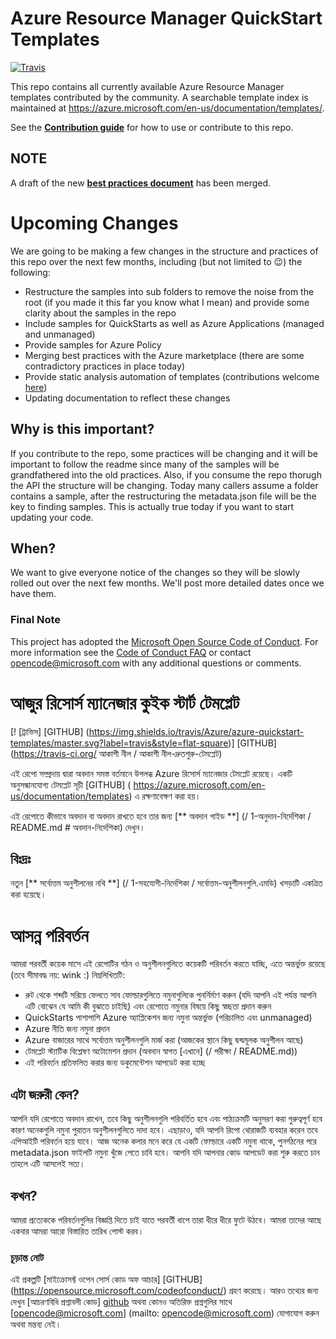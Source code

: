 # Azure Resource Manager QuickStart Templates
[![Travis](https://img.shields.io/travis/Azure/azure-quickstart-templates/master.svg?label=travis&style=flat-square)](https://travis-ci.org/Azure/azure-quickstart-templates)

This repo contains all currently available Azure Resource Manager templates contributed by the community. A searchable template index is maintained at https://azure.microsoft.com/en-us/documentation/templates/.

See the [**Contribution guide**](/1-CONTRIBUTION-GUIDE/README.md#contribution-guide) for how to use or contribute to this repo.

## NOTE
A draft of the new [**best practices document**](/1-CONTRIBUTION-GUIDE/best-practices.md) has been merged.

# Upcoming Changes
We are going to be making a few changes in the structure and practices of this repo over the next few months, including (but not limited to :wink:) the following:
- Restructure the samples into sub folders to remove the noise from the root (if you made it this far you know what I mean) and provide some clarity about the samples in the repo
- Include samples for QuickStarts as well as Azure Applications (managed and unmanaged)
- Provide samples for Azure Policy
- Merging best practices with the Azure marketplace (there are some contradictory practices in place today)
- Provide static analysis automation of templates (contributions welcome [here](/test/README.md))
- Updating documentation to reflect these changes

## Why is this important?
If you contribute to the repo, some practices will be changing and it will be important to follow the readme since many of the samples will be grandfathered into the old practices.  Also, if you consume the repo thorugh the API the structure will be changing.  Today many callers assume a folder contains a sample, after the restructuring the metadata.json file will be the key to finding samples.  This is actually true today if you want to start updating your code.

## When?
We want to give everyone notice of the changes so they will be slowly rolled out over the next few months.  We'll post more detailed dates once we have them.


### Final Note
This project has adopted the [Microsoft Open Source Code of Conduct](https://opensource.microsoft.com/codeofconduct/). For more information see the [Code of Conduct FAQ](https://opensource.microsoft.com/codeofconduct/faq/) or contact [opencode@microsoft.com](mailto:opencode@microsoft.com) with any additional questions or comments.

# আজুর রিসোর্স ম্যানেজার কুইক স্টার্ট টেমপ্লেট
[! [ট্রাভিস]  [GITHUB]  (https://img.shields.io/travis/Azure/azure-quickstart-templates/master.svg?label=travis&style=flat-square)]  [GITHUB] (https://travis-ci.org/ আকাশী নীল / আকাশী নীল-দ্রুতশুরু-টেমপ্লেট)

এই রেপো সম্প্রদায় দ্বারা অবদান সমস্ত বর্তমানে উপলব্ধ Azure রিসোর্স ম্যানেজার টেমপ্লেট রয়েছে। একটি অনুসন্ধানযোগ্য টেমপ্লেট সূচী  [GITHUB] ( https://azure.microsoft.com/en-us/documentation/templates) এ রক্ষণাবেক্ষণ করা হয়।

এই রেপোতে কীভাবে অবদান বা অবদান রাখতে হবে তার জন্য [** অবদান গাইড **] (/ 1-অনুদান-নির্দেশিকা / README.md # অবদান-নির্দেশিকা) দেখুন।

## বিঃদ্রঃ
নতুন [** সর্বোত্তম অনুশীলনের নথি **] (/ 1-সহযোগী-নির্দেশিকা / সর্বোত্তম-অনুশীলনগুলি.এমডি) খসড়াটি একত্রিত করা হয়েছে।

# আসন্ন পরিবর্তন
আমরা পরবর্তী কয়েক মাসে এই রেপোটির গঠন ও অনুশীলনগুলিতে কয়েকটি পরিবর্তন করতে যাচ্ছি, এতে অন্তর্ভুক্ত রয়েছে (তবে সীমাবদ্ধ নয়: wink :) নিম্নলিখিতটি:
- রুট থেকে শব্দটি সরিয়ে ফেলতে সাব ফোল্ডারগুলিতে নমুনাগুলিকে পুনর্নির্মাণ করুন (যদি আপনি এই পর্যন্ত আপনি এটি বোঝেন যে আমি কী বুঝাতে চাইছি) এবং রেপোতে নমুনার বিষয়ে কিছু স্বচ্ছতা প্রদান করুন
- QuickStarts পাশাপাশি Azure অ্যাপ্লিকেশন জন্য নমুনা অন্তর্ভুক্ত (পরিচালিত এবং unmanaged)
- Azure নীতি জন্য নমুনা প্রদান
- Azure বাজারের সাথে সর্বোত্তম অনুশীলনগুলি মার্জ করা (আজকের স্থানে কিছু দ্বন্দ্বমূলক অনুশীলন আছে)
- টেমপ্লেট স্ট্যাটিক বিশ্লেষণ অটোমেশন প্রদান (অবদান স্বাগত [এখানে] (/ পরীক্ষা / README.md))
- এই পরিবর্তন প্রতিফলিত করার জন্য ডকুমেন্টেশন আপডেট করা হচ্ছে

## এটা জরুরী কেন?
আপনি যদি রেপোতে অবদান রাখেন, তবে কিছু অনুশীলনগুলি পরিবর্তিত হবে এবং পাঠ্যক্রমটি অনুসরণ করা গুরুত্বপূর্ণ হবে কারণ অনেকগুলি নমুনা পুরাতন অনুশীলনগুলিতে দাদা হবে। এছাড়াও, যদি আপনি রিপো থোরাজটি ব্যবহার করেন তবে এপিআইটি পরিবর্তন হয়ে যাবে। আজ অনেক কলার মনে করে যে একটি ফোল্ডারে একটি নমুনা থাকে, পুনর্গঠনের পরে metadata.json ফাইলটি নমুনা খুঁজে পেতে চাবি হবে। আপনি যদি আপনার কোড আপডেট করা শুরু করতে চান তাহলে এটি আসলেই সত্য।

## কখন?
আমরা প্রত্যেককে পরিবর্তনগুলির বিজ্ঞপ্তি দিতে চাই যাতে পরবর্তী ধাপে তারা ধীরে ধীরে ফুটে উঠবে। আমরা তাদের আছে একবার আমরা আরো বিস্তারিত তারিখ পোস্ট করব।


### চূড়ান্ত নোট
এই প্রকল্পটি [মাইক্রোসফ্ট ওপেন সোর্স কোড অফ আচার] [GITHUB] (https://opensource.microsoft.com/codeofconduct/) গ্রহণ করেছে। আরও তথ্যের জন্য দেখুন [আচরণবিধি প্রশ্নাবলী কোড] [github](https://opensource.microsoft.com/codeofconduct/faq/) অথবা কোনও অতিরিক্ত প্রশ্নগুলির সাথে [opencode@microsoft.com] (mailto: opencode@microsoft.com) যোগাযোগ করুন অথবা মন্তব্য নেই।

